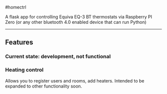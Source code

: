 #homectrl

A flask app for controlling Equiva EQ-3 BT thermostats via Raspberry PI Zero (or any other bluetooth 4.0 enabled device that can run Python)

---

## Features

### Current state: development, not functional

### Heating control

Allows you to register users and rooms, add heaters. Intended to be expanded to other functionality soon.


